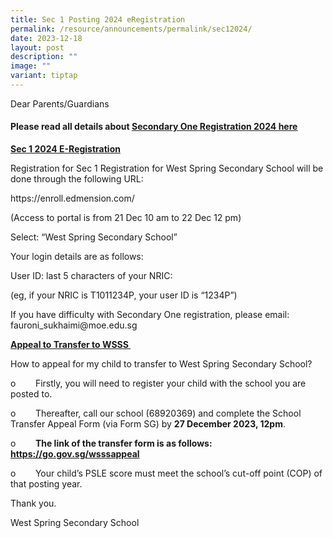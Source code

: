 ```yaml
---
title: Sec 1 Posting 2024 eRegistration
permalink: /resource/announcements/permalink/sec12024/
date: 2023-12-18
layout: post
description: ""
image: ""
variant: tiptap
---
```

<p>Dear Parents/Guardians</p><p></p><h4><strong>Please read all details about <a href="/files/Secondary_One_2024_Registration_Matters__20_Dec_12pm_.pdf" rel="noopener noreferrer nofollow" target="_blank"><u>Secondary One Registration 2024 here</u></a></strong></h4><p></p><p><strong><u>Sec 1 2024 E-Registration</u></strong></p><p>Registration for Sec 1 Registration for West Spring Secondary School will be done through the following URL:</p><p><a rel="noopener noreferrer nofollow" target="_blank">https://enroll.edmension.com/</a></p><p>(Access to portal is from 21 Dec 10 am to 22 Dec 12 pm)</p><p>Select: “West Spring Secondary School”</p><p>Your login details are as follows:</p><p>User ID: last 5 characters of your NRIC:</p><p>(eg, if your NRIC is T1011234P, your user ID is “1234P”)</p><p></p><p>If you have difficulty with Secondary One registration, please email: <a rel="noopener noreferrer nofollow" target="_blank">fauroni_sukhaimi@moe.edu.sg</a></p><p></p><p><strong><u>Appeal to Transfer to WSSS&nbsp;</u></strong></p><p>How to appeal for my child to transfer to West Spring Secondary School?&nbsp;</p><p>o&nbsp;&nbsp;&nbsp;&nbsp;&nbsp;&nbsp;&nbsp; Firstly, you will need to register your child with the school you are posted to.&nbsp;</p><p>o&nbsp;&nbsp;&nbsp;&nbsp;&nbsp;&nbsp;&nbsp; Thereafter, call our school (68920369) and complete the School Transfer Appeal Form (via Form SG) by <strong>27 December 2023, 12pm</strong>.</p><p>o&nbsp;&nbsp;&nbsp;&nbsp;&nbsp;&nbsp;&nbsp; <strong>The link of the transfer form is as follows: <a href="https://go.gov.sg/wsssappeal" rel="noopener noreferrer nofollow" target="_blank">https://go.gov.sg/wsssappeal</a></strong></p><p></p><p>o&nbsp;&nbsp;&nbsp;&nbsp;&nbsp;&nbsp;&nbsp; Your child’s PSLE score must meet the school’s cut-off point (COP) of that posting year.<strong>&nbsp;</strong></p><p></p><p>Thank you.</p><p>West Spring Secondary School</p>